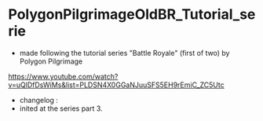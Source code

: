 # PolygonPilgrimageOldBR_Tutorial_serie

- made following the tutorial series "Battle Royale" (first of two) by Polygon Pilgrimage

https://www.youtube.com/watch?v=uQlDfDsWiMs&list=PLDSN4X0GGaNJuuSFS5EH9rEmiC_ZC5Utc

- changelog : 
 - inited at the series part 3.
